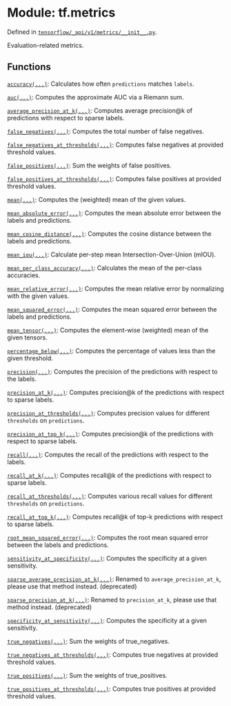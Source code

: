 <div itemscope itemtype="http://developers.google.com/ReferenceObject">
<meta itemprop="name" content="tf.metrics" />
<meta itemprop="path" content="Stable" />
</div>

# Module: tf.metrics



Defined in [`tensorflow/_api/v1/metrics/__init__.py`](/code/stable/tensorflow/_api/v1/metrics/__init__.py).

Evaluation-related metrics.

## Functions

[`accuracy(...)`](../tf/metrics/accuracy.md): Calculates how often `predictions` matches `labels`.

[`auc(...)`](../tf/metrics/auc.md): Computes the approximate AUC via a Riemann sum.

[`average_precision_at_k(...)`](../tf/metrics/average_precision_at_k.md): Computes average precision@k of predictions with respect to sparse labels.

[`false_negatives(...)`](../tf/metrics/false_negatives.md): Computes the total number of false negatives.

[`false_negatives_at_thresholds(...)`](../tf/metrics/false_negatives_at_thresholds.md): Computes false negatives at provided threshold values.

[`false_positives(...)`](../tf/metrics/false_positives.md): Sum the weights of false positives.

[`false_positives_at_thresholds(...)`](../tf/metrics/false_positives_at_thresholds.md): Computes false positives at provided threshold values.

[`mean(...)`](../tf/metrics/mean.md): Computes the (weighted) mean of the given values.

[`mean_absolute_error(...)`](../tf/metrics/mean_absolute_error.md): Computes the mean absolute error between the labels and predictions.

[`mean_cosine_distance(...)`](../tf/metrics/mean_cosine_distance.md): Computes the cosine distance between the labels and predictions.

[`mean_iou(...)`](../tf/metrics/mean_iou.md): Calculate per-step mean Intersection-Over-Union (mIOU).

[`mean_per_class_accuracy(...)`](../tf/metrics/mean_per_class_accuracy.md): Calculates the mean of the per-class accuracies.

[`mean_relative_error(...)`](../tf/metrics/mean_relative_error.md): Computes the mean relative error by normalizing with the given values.

[`mean_squared_error(...)`](../tf/metrics/mean_squared_error.md): Computes the mean squared error between the labels and predictions.

[`mean_tensor(...)`](../tf/metrics/mean_tensor.md): Computes the element-wise (weighted) mean of the given tensors.

[`percentage_below(...)`](../tf/metrics/percentage_below.md): Computes the percentage of values less than the given threshold.

[`precision(...)`](../tf/metrics/precision.md): Computes the precision of the predictions with respect to the labels.

[`precision_at_k(...)`](../tf/metrics/precision_at_k.md): Computes precision@k of the predictions with respect to sparse labels.

[`precision_at_thresholds(...)`](../tf/metrics/precision_at_thresholds.md): Computes precision values for different `thresholds` on `predictions`.

[`precision_at_top_k(...)`](../tf/metrics/precision_at_top_k.md): Computes precision@k of the predictions with respect to sparse labels.

[`recall(...)`](../tf/metrics/recall.md): Computes the recall of the predictions with respect to the labels.

[`recall_at_k(...)`](../tf/metrics/recall_at_k.md): Computes recall@k of the predictions with respect to sparse labels.

[`recall_at_thresholds(...)`](../tf/metrics/recall_at_thresholds.md): Computes various recall values for different `thresholds` on `predictions`.

[`recall_at_top_k(...)`](../tf/metrics/recall_at_top_k.md): Computes recall@k of top-k predictions with respect to sparse labels.

[`root_mean_squared_error(...)`](../tf/metrics/root_mean_squared_error.md): Computes the root mean squared error between the labels and predictions.

[`sensitivity_at_specificity(...)`](../tf/metrics/sensitivity_at_specificity.md): Computes the specificity at a given sensitivity.

[`sparse_average_precision_at_k(...)`](../tf/metrics/sparse_average_precision_at_k.md): Renamed to `average_precision_at_k`, please use that method instead. (deprecated)

[`sparse_precision_at_k(...)`](../tf/metrics/sparse_precision_at_k.md): Renamed to `precision_at_k`, please use that method instead. (deprecated)

[`specificity_at_sensitivity(...)`](../tf/metrics/specificity_at_sensitivity.md): Computes the specificity at a given sensitivity.

[`true_negatives(...)`](../tf/metrics/true_negatives.md): Sum the weights of true_negatives.

[`true_negatives_at_thresholds(...)`](../tf/metrics/true_negatives_at_thresholds.md): Computes true negatives at provided threshold values.

[`true_positives(...)`](../tf/metrics/true_positives.md): Sum the weights of true_positives.

[`true_positives_at_thresholds(...)`](../tf/metrics/true_positives_at_thresholds.md): Computes true positives at provided threshold values.

